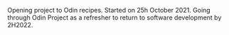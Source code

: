 Opening project to Odin recipes. Started on 25h October 2021. Going through Odin Project as a refresher to return to software development by 2H2022. 